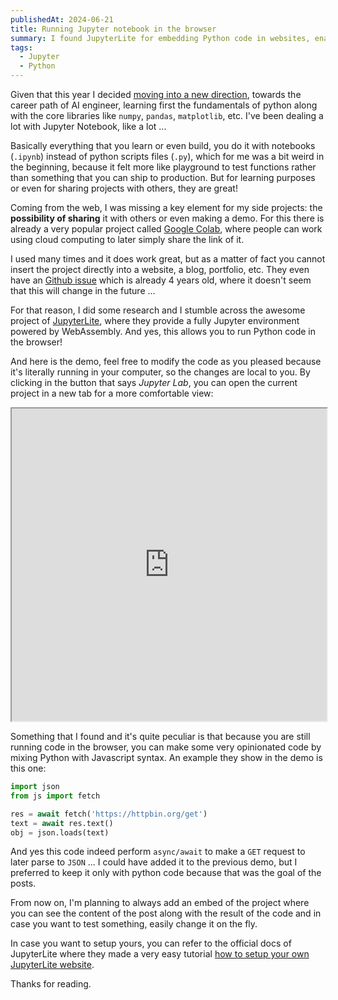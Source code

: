 ```yaml
---
publishedAt: 2024-06-21
title: Running Jupyter notebook in the browser
summary: I found JupyterLite for embedding Python code in websites, enabling easy sharing and local execution.
tags:
  - Jupyter
  - Python
---
```


Given that this year I decided [moving into a new direction](/blog/going-into-a-new-direction/), towards the career path of AI engineer, learning first the fundamentals of python along with the core libraries like `numpy`, `pandas`, `matplotlib`, etc. I've been dealing a lot with Jupyter Notebook, like a lot ...

Basically everything that you learn or even build, you do it with notebooks (`.ipynb`) instead of python scripts files (`.py`), which for me was a bit weird in the beginning, because it felt more like playground to test functions rather than something that you can ship to production. But for learning purposes or even for sharing projects with others, they are great!

Coming from the web, I was missing a key element for my side projects: the **possibility of sharing** it with others or even making a demo. For this there is already a very popular project called [Google Colab](https://colab.google/), where people can work using cloud computing to later simply share the link of it.

I used many times and it does work great, but as a matter of fact you cannot insert the project directly into a website, a blog, portfolio, etc. They even have an [Github issue](https://github.com/googlecolab/colabtools/issues/1225) which is already 4 years old, where it doesn't seem that this will change in the future ...

For that reason, I did some research and I stumble across the awesome project of [JupyterLite](https://jupyterlite.readthedocs.io/), where they provide a fully Jupyter environment powered by WebAssembly. And yes, this allows you to run Python code in the browser!

And here is the demo, feel free to modify the code as you pleased because it's literally running in your computer, so the changes are local to you. By clicking in the button that says _Jupyter Lab_, you can open the current project in a new tab for a more comfortable view:

<iframe
  loading="lazy"
  title="Demo of jupyter notebook in the browser"
  src="https://emasuriano.github.io/python-demos/notebooks/index.html?path=demo.ipynb"
  width="100%"
  height="500px"
>
</iframe>

Something that I found and it's quite peculiar is that because you are still running code in the browser, you can make some very opinionated code by mixing Python with Javascript syntax. An example they show in the demo is this one:

```python
import json
from js import fetch

res = await fetch('https://httpbin.org/get')
text = await res.text()
obj = json.loads(text)
```

And yes this code indeed perform `async/await` to make a `GET` request to later parse to `JSON` ... I could have added it to the previous demo, but I preferred to keep it only with python code because that was the goal of the posts.

From now on, I'm planning to always add an embed of the project where you can see the content of the post along with the result of the code and in case you want to test something, easily change it on the fly.

In case you want to setup yours, you can refer to the official docs of JupyterLite where they made a very easy tutorial [how to setup your own JupyterLite website](https://jupyterlite.readthedocs.io/en/latest/quickstart/deploy.html).

Thanks for reading.
